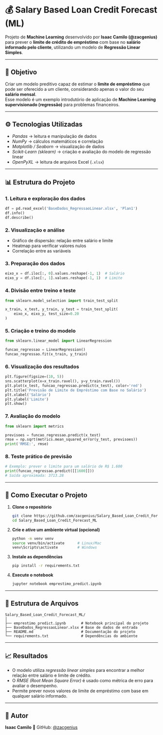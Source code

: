 # 💰 Salary Based Loan Credit Forecast (ML)

Projeto de **Machine Learning** desenvolvido por **Isaac Camilo (@zacgenius)** para prever o **limite de crédito de empréstimo** com base no **salário informado pelo cliente**, utilizando um modelo de **Regressão Linear Simples**.

---

## 🧠 Objetivo

Criar um modelo preditivo capaz de estimar o **limite de empréstimo** que pode ser oferecido a um cliente, considerando apenas o valor do seu **salário mensal**.  
Esse modelo é um exemplo introdutório de aplicação de **Machine Learning supervisionado (regressão)** para problemas financeiros.

---

## ⚙️ Tecnologias Utilizadas

- *Pandas* → leitura e manipulação de dados  
- *NumPy* → cálculos matemáticos e correlação  
- *Matplotlib / Seaborn* → visualização de dados  
- *Scikit-Learn (sklearn)* → criação e avaliação do modelo de regressão linear  
- *OpenPyXL* → leitura de arquivos Excel (`.xlsx`)

---

## 📊 Estrutura do Projeto

### 1. Leitura e exploração dos dados
```python
df = pd.read_excel('BaseDados_RegressaoLinear.xlsx', 'Plan1')
df.info()
df.describe()
````

### 2. Visualização e análise

* Gráfico de dispersão: relação entre salário e limite
* Heatmap para verificar valores nulos
* Correlação entre as variáveis

### 3. Preparação dos dados

```python
eixo_x = df.iloc[:, 0].values.reshape(-1, 1)  # Salário
eixo_y = df.iloc[:, 1].values.reshape(-1, 1)  # Limite
```

### 4. Divisão entre treino e teste

```python
from sklearn.model_selection import train_test_split

x_train, x_test, y_train, y_test = train_test_split(
    eixo_x, eixo_y, test_size=0.20
)
```

### 5. Criação e treino do modelo

```python
from sklearn.linear_model import LinearRegression

funcao_regressao = LinearRegression()
funcao_regressao.fit(x_train, y_train)
```

### 6. Visualização dos resultados

```python
plt.figure(figsize=(10, 5))
sns.scatterplot(x=x_train.ravel(), y=y_train.ravel())
plt.plot(x_test, funcao_regressao.predict(x_test), color='red')
plt.title('Previsão de Limite de Empréstimo com Base no Salário')
plt.xlabel('Salário')
plt.ylabel('Limite')
plt.show()
```

### 7. Avaliação do modelo

```python
from sklearn import metrics

previsoes = funcao_regressao.predict(x_test)
rmse = np.sqrt(metrics.mean_squared_error(y_test, previsoes))
print('RMSE:', rmse)
```

### 8. Teste prático de previsão

```python
# Exemplo: prever o limite para um salário de R$ 1.600
print(funcao_regressao.predict([[1600]]))
# Saída aproximada: 3713.28
```

---

## 🚀 Como Executar o Projeto

1. **Clone o repositório**

   ```bash
   git clone https://github.com/zacgenius/Salary_Based_Loan_Credit_Forecast_ML.git
   cd Salary_Based_Loan_Credit_Forecast_ML
   ```

2. **Crie e ative um ambiente virtual (opcional)**

   ```bash
   python -m venv venv
   source venv/bin/activate      # Linux/Mac
   venv\Scripts\activate         # Windows
   ```

3. **Instale as dependências**

   ```bash
   pip install -r requirements.txt
   ```

4. **Execute o notebook**

   ```bash
   jupyter notebook emprestimo_predict.ipynb
   ```

---

## 🧾 Estrutura de Arquivos

```
Salary_Based_Loan_Credit_Forecast_ML/
│
├── emprestimo_predict.ipynb       # Notebook principal do projeto
├── BaseDados_RegressaoLinear.xlsx # Base de dados de entrada
├── README.md                      # Documentação do projeto
└── requirements.txt               # Dependências do ambiente
```

---

## 📈 Resultados

* O modelo utiliza *regressão linear simples* para encontrar a melhor relação entre salário e limite de crédito.
* O *RMSE (Root Mean Square Error)* é usado como métrica de erro para avaliar o desempenho.
* Permite prever novos valores de limite de empréstimo com base em qualquer salário informado.

---

## 👤 Autor

**Isaac Camilo**
📍 GitHub: [@zacgenius](https://github.com/zacgenius)
